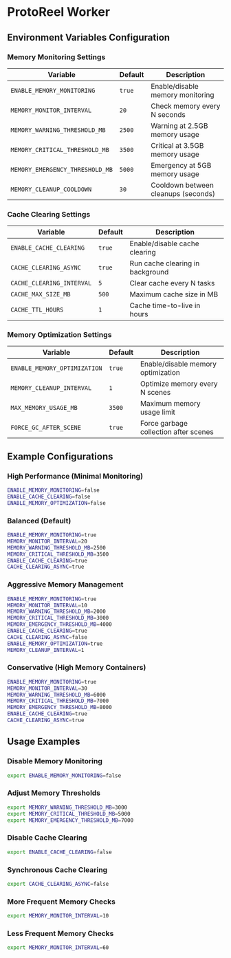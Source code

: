 # ProtoReel Worker

## Environment Variables Configuration

### Memory Monitoring Settings

| Variable | Default | Description |
|----------|---------|-------------|
| `ENABLE_MEMORY_MONITORING` | `true` | Enable/disable memory monitoring |
| `MEMORY_MONITOR_INTERVAL` | `20` | Check memory every N seconds |
| `MEMORY_WARNING_THRESHOLD_MB` | `2500` | Warning at 2.5GB memory usage |
| `MEMORY_CRITICAL_THRESHOLD_MB` | `3500` | Critical at 3.5GB memory usage |
| `MEMORY_EMERGENCY_THRESHOLD_MB` | `5000` | Emergency at 5GB memory usage |
| `MEMORY_CLEANUP_COOLDOWN` | `30` | Cooldown between cleanups (seconds) |

### Cache Clearing Settings

| Variable | Default | Description |
|----------|---------|-------------|
| `ENABLE_CACHE_CLEARING` | `true` | Enable/disable cache clearing |
| `CACHE_CLEARING_ASYNC` | `true` | Run cache clearing in background |
| `CACHE_CLEARING_INTERVAL` | `5` | Clear cache every N tasks |
| `CACHE_MAX_SIZE_MB` | `500` | Maximum cache size in MB |
| `CACHE_TTL_HOURS` | `1` | Cache time-to-live in hours |

### Memory Optimization Settings

| Variable | Default | Description |
|----------|---------|-------------|
| `ENABLE_MEMORY_OPTIMIZATION` | `true` | Enable/disable memory optimization |
| `MEMORY_CLEANUP_INTERVAL` | `1` | Optimize memory every N scenes |
| `MAX_MEMORY_USAGE_MB` | `3500` | Maximum memory usage limit |
| `FORCE_GC_AFTER_SCENE` | `true` | Force garbage collection after scenes |

## Example Configurations

### High Performance (Minimal Monitoring)
```bash
ENABLE_MEMORY_MONITORING=false
ENABLE_CACHE_CLEARING=false
ENABLE_MEMORY_OPTIMIZATION=false
```

### Balanced (Default)
```bash
ENABLE_MEMORY_MONITORING=true
MEMORY_MONITOR_INTERVAL=20
MEMORY_WARNING_THRESHOLD_MB=2500
MEMORY_CRITICAL_THRESHOLD_MB=3500
ENABLE_CACHE_CLEARING=true
CACHE_CLEARING_ASYNC=true
```

### Aggressive Memory Management
```bash
ENABLE_MEMORY_MONITORING=true
MEMORY_MONITOR_INTERVAL=10
MEMORY_WARNING_THRESHOLD_MB=2000
MEMORY_CRITICAL_THRESHOLD_MB=3000
MEMORY_EMERGENCY_THRESHOLD_MB=4000
ENABLE_CACHE_CLEARING=true
CACHE_CLEARING_ASYNC=false
ENABLE_MEMORY_OPTIMIZATION=true
MEMORY_CLEANUP_INTERVAL=1
```

### Conservative (High Memory Containers)
```bash
ENABLE_MEMORY_MONITORING=true
MEMORY_MONITOR_INTERVAL=30
MEMORY_WARNING_THRESHOLD_MB=6000
MEMORY_CRITICAL_THRESHOLD_MB=7000
MEMORY_EMERGENCY_THRESHOLD_MB=8000
ENABLE_CACHE_CLEARING=true
CACHE_CLEARING_ASYNC=true
```

## Usage Examples

### Disable Memory Monitoring
```bash
export ENABLE_MEMORY_MONITORING=false
```

### Adjust Memory Thresholds
```bash
export MEMORY_WARNING_THRESHOLD_MB=3000
export MEMORY_CRITICAL_THRESHOLD_MB=5000
export MEMORY_EMERGENCY_THRESHOLD_MB=7000
```

### Disable Cache Clearing
```bash
export ENABLE_CACHE_CLEARING=false
```

### Synchronous Cache Clearing
```bash
export CACHE_CLEARING_ASYNC=false
```

### More Frequent Memory Checks
```bash
export MEMORY_MONITOR_INTERVAL=10
```

### Less Frequent Memory Checks
```bash
export MEMORY_MONITOR_INTERVAL=60
``` 

